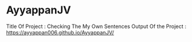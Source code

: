 # AyyappanJV

Title Of Project : Checking The My Own Sentences
Output Of the Project :  https://ayyappan006.github.io/AyyappanJV/

